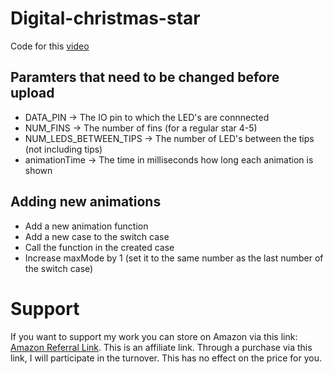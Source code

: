 # Digital-christmas-star

Code for this [video](https://www.youtube.com/watch?v=jLeo_D0pDiA)

## Paramters that need to be changed before upload
* DATA_PIN -> The IO pin to which the LED's are connnected
* NUM_FINS -> The number of fins (for a regular star 4-5)
* NUM_LEDS_BETWEEN_TIPS -> The number of LED's between the tips (not including tips)
* animationTime -> The time in milliseconds how long each animation is shown

## Adding new animations
* Add a new animation function
* Add a new case to the switch case
* Call the function in the created case
* Increase maxMode by 1 (set it to the same number as the last number of the switch case)

# Support
If you want to support my work you can store on Amazon via this link: [Amazon Referral Link](https://www.amazon.de/?tag=enwi-21). This is an affiliate link. Through a purchase via this link, I will participate in the turnover. This has no effect on the price for you.
